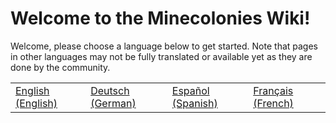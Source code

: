 # Welcome to the Minecolonies Wiki!

Welcome, please choose a language below to get started. Note that pages in other languages may not be fully translated or available yet as they are done by the community.

|                           |                          |                           |                           |
| ------------------------- | ------------------------ | ------------------------- | ------------------------- |
| [English (English)](temp) | [Deutsch (German)](temp) | [Español (Spanish)](temp) | [Français (French)](temp) |